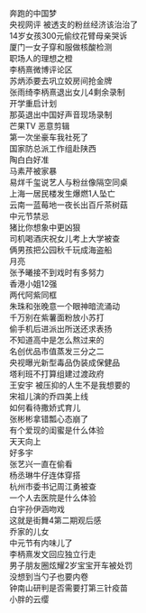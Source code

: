 奔跑的中国梦  
央视网评 被透支的粉丝经济该治治了  
14岁女孩300元偷纹花臂母亲哭诉  
厦门一女子穿和服做核酸检测  
职场人的理想之橙  
李柄熹微博评论区  
苏炳添要去巩立姣房间抢金牌  
张雨绮李柄熹退出女儿4剩余录制  
开学重启计划  
那英退出中国好声音现场录制  
芒果TV 恶意剪辑  
第一次坐豪车我社死了  
国家防总派工作组赴陕西  
陶白白好准  
马素芹被家暴  
易烊千玺说艺人与粉丝像隔空同桌  
上海一居民楼发生爆燃1人坠亡  
云南一蓝莓地一夜长出百斤茶树菇  
中元节禁忌  
猪比你想象中更凶狠  
司机喝酒庆祝女儿考上大学被查  
俩男孩把公园秋千玩成海盗船  
月亮  
张予曦接不到戏时有多努力  
香港小姐12强  
两代阿紫同框  
朱珠和张晚意一个眼神暗流涌动  
千万别在紫薯面粉放小苏打  
偷手机后进派出所送还求表扬  
不知道高中是怎么熬过来的  
名创优品市值蒸发三分之二  
央视曝光新型毒品伪装成保健品  
塔利班不打算组建过渡政府  
王安宇 被压抑的人生不是我想要的  
宋祖儿演的乔四美上线  
如何看待撒娇式育儿  
张彬彬拿错瓢心态崩了  
有个爱现的闺蜜是什么体验  
天天向上  
好多宇  
张艺兴一直在偷看  
杨丞琳牛仔连体穿搭  
杭州市委书记周江勇被查  
一个人去医院是什么体验  
白宇孙伊涵吻戏  
这就是街舞4第二期观后感  
乔家的儿女  
中元节有内味儿了  
李柄熹发文回应独立行走  
男子朋友圈炫耀2岁宝宝开车被处罚  
没想到当勺子也要内卷  
钟南山研判是否需要打第三针疫苗  
小胖的云缨  

